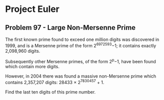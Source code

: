 # Project Euler

## Problem 97 - Large Non-Mersenne Prime

The first known prime found to exceed one million digits was discovered in 1999, and is a Mersenne prime of the form 2<sup>6972593</sup>−1;
it contains exactly 2,098,960 digits.

Subsequently other Mersenne primes, of the form 2<sup>p</sup>−1, have been found which contain more digits.

However, in 2004 there was found a massive non-Mersenne prime which contains 2,357,207 digits: 28433 × 2<sup>7830457</sup> + 1.

Find the last ten digits of this prime number.
